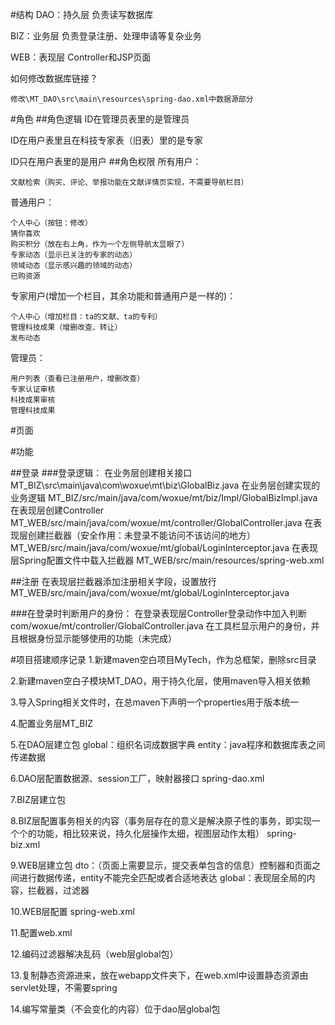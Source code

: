#结构
DAO：持久层 负责读写数据库

BIZ：业务层 负责登录注册、处理申请等复杂业务

WEB：表现层 Controller和JSP页面

如何修改数据库链接？

    修改\MT_DAO\src\main\resources\spring-dao.xml中数据源部分

#角色
##角色逻辑
ID在管理员表里的是管理员

ID在用户表里且在科技专家表（旧表）里的是专家

ID只在用户表里的是用户
##角色权限
所有用户：

    文献检索（购买、评论、举报功能在文献详情页实现，不需要导航栏目）

普通用户：

    个人中心（按钮：修改）
    猜你喜欢
    购买积分（放在右上角，作为一个左侧导航太显眼了）
    专家动态（显示已关注的专家的动态）
    领域动态（显示感兴趣的领域的动态）
    已购资源
    
    
专家用户(增加一个栏目，其余功能和普通用户是一样的)：

    个人中心（增加栏目：ta的文献、ta的专利）
    管理科技成果（增删改查、转让）
    发布动态
    
    
管理员：

    用户列表（查看已注册用户，增删改查）
    专家认证审核
    科技成果审核
    管理科技成果


#页面

#功能

##登录
###登录逻辑：
在业务层创建相关接口    MT_BIZ\src\main\java\com\woxue\mt\biz\GlobalBiz.java
在业务层创建实现的业务逻辑   MT_BIZ/src/main/java/com/woxue/mt/biz/Impl/GlobalBizImpl.java
在表现层创建Controller    MT_WEB/src/main/java/com/woxue/mt/controller/GlobalController.java
在表现层创建拦截器（安全作用：未登录不能访问不该访问的地方） MT_WEB/src/main/java/com/woxue/mt/global/LoginInterceptor.java
在表现层Spring配置文件中载入拦截器    MT_WEB/src/main/resources/spring-web.xml

##注册
在表现层拦截器添加注册相关字段，设置放行    MT_WEB/src/main/java/com/woxue/mt/global/LoginInterceptor.java


###在登录时判断用户的身份：
在登录表现层Controller登录动作中加入判断   com/woxue/mt/controller/GlobalController.java
在工具栏显示用户的身份，并且根据身份显示能够使用的功能（未完成）

#项目搭建顺序记录
1.新建maven空白项目MyTech，作为总框架，删除src目录

2.新建maven空白子模块MT_DAO，用于持久化层，使用maven导入相关依赖

3.导入Spring相关文件时，在总maven下声明一个properties用于版本统一

4.配置业务层MT_BIZ

5.在DAO层建立包 global：组织名词成数据字典 entity：java程序和数据库表之间传递数据

6.DAO层配置数据源、session工厂，映射器接口
    spring-dao.xml

7.BIZ层建立包

8.BIZ层配置事务相关的内容（事务层存在的意义是解决原子性的事务，即实现一个个的功能，相比较来说，持久化层操作太细，视图层动作太粗）
    spring-biz.xml
    
9.WEB层建立包 dto：（页面上需要显示，提交表单包含的信息）控制器和页面之间进行数据传递，entity不能完全匹配或者合适地表达 global：表现层全局的内容，拦截器，过滤器

10.WEB层配置
    spring-web.xml
    
11.配置web.xml

12.编码过滤器解决乱码（web层global包）

13.复制静态资源进来，放在webapp文件夹下，在web.xml中设置静态资源由servlet处理，不需要spring

14.编写常量类（不会变化的内容）位于dao层global包
